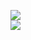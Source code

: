 [![](https://img.shields.io/badge/Made%20With-Github%20Spray-lightgrey.svg?style=for-the-badge&logo=github)](https://github.com/Annihil/github-spray#20967)  
[![](https://i.imgur.com/2DrTn0Z.gif)](https://github.com/Annihil/github-spray)